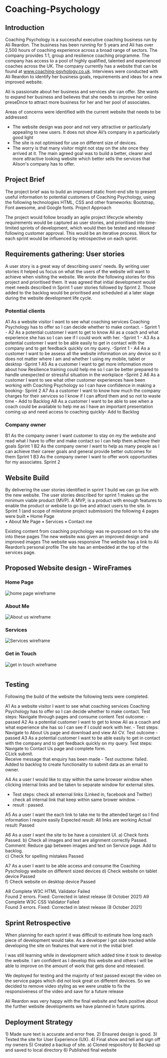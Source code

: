 <h1>Coaching-Psychology</h1>

<h2>Introduction</h2>

Coaching Psychology is a successful executive coaching business run by Ali Reardon.  The business has been running for 5 years and Ali has over 2,500 hours of coaching experience across a broad range of sectors.   The company provides 1:1, group and resilience coaching programme. The company has access to a pool of highly qualified, talented and experienced coaches across the UK.  The company currently has a website that can be found at www.coaching-psyhology.co.uk. 
Interviews were conducted with Ali Reardon to identify her business goals, requirements and ideas for a new improved website. 

Ali is passionate about her business and services she can offer.   She wants to expand her business and believes that she needs to improve her online preseDnce to attract more business for her and her pool of associates.

Areas of concerns were identified with the current website that needs to be addressed:
-	The website design was poor and not very attractive or particularly appealing to new users.  It does not show Ali’s company in a particularly good light
-	The site is not optimised for use on different size of devices.
-	The worry is that many visitor might not stay on the site once they arrived at it.
The main agreed goal was to build a better, clearer and more attractive looking website which better sells the services that Alison's company has to offer.

<h2>Project Brief</h2>

The project brief was to build an improved static front-end site to present useful information to potential customers of Coaching Psychology, using the following technologies HTML, CSS and other frameworks: Bootstrap, Font awesome, and Google fonts.
Project Approach

The project would follow broadly an agile project lifecycle whereby requirements would be captured as user stories, and prioritised into time-limited sprints of development, which would then be tested and released following customer approval.  This would be an iterative process.   Work for each sprint would be influenced by retrospective on each sprint.

<h2>Requirements gathering: User stories</h2>

A user story is a great way of describing users’ needs.  By writing user stories it helped us focus on what the users of the website will want to achieve when visiting the website.   We wrote the following stories for this project and prioritised them.  It was agreed that initial development would meet needs described in Sprint 1 user stories followed by Sprint 2.  Those added to the backlog would be prioritised and scheduled at a later stage during the website development life cycle.

<h3>Potential clients</h3>

A1	As a website visitor I want to see what coaching services Coaching Psychology has to offer so I can decide whether to make contact. - Sprint 1 - 
A2	As a potential customer I want to get to know Ali as a coach and what experience she has so I can see if I could work with her. -Sprint 1 -
A3	As a potential customer I want to be able easily to get in contact with the company and to get feedback quickly on my query. -Sprint 1 - 
A4	As a customer I want to be assess all the website information on any device so it does not matter where I am and whether I using my mobile, tablet or desktop -Sprint 1
A5	As a customer I want to get more information more about how Resilience training could help me so I can be better prepared to handle unexpected or stressful situation in the workplace -Sprint 2
A6	As a customer I want to see what other customer experiences have been working with Coaching Psychology so I can have confidence in making a booking- Sprint 2
A7	As a customer I want to know how much the company charges for their services so I know if I can afford them and so not to waste time - Add to Backlog
A8	As a customer I want to be able to see when a coach could be available to help me as I have an important presentation coming up and need access to coaching quickly- Add to Backlog

<h3>Company owner</h3>

B1	As the company owner I want customer to stay on my the website and read what I have to offer and make contact so I can help them achieve their goals	Sprint 1
B2	As the company owner I want to help as many people as I can achieve their career goals and general provide better outcomes for them	Sprint 1
B3	As the company owner I want to offer work opportunities for my associates.	Sprint 2

<h2>Website Build</h2>

By delivering the user stories identified in sprint 1 build we can go live with the new website.  The user stories described for sprint 1 makes up the minimum viable product (MVP).  A MVP, is a product with enough features to enable the product or website to go live and attract users to the site.
In Sprint 1 (and scope of milestone project submission) the following 4 pages were built
•	Home Page     
•	About Me Page
•	Services 
•	Contact me

Existing content from coaching psychology was re-purposed on to the site into these pages
The new website was given an improved design and improved images
The website was responsive 
The website has a link to Ali Reardon’s personal profile
The site has an embedded at the top of the services page.

<h2>Proposed Website design - WireFrames</h2>

<h3>Home Page </H3>

<div class>
            <img src="images/Homewireframe.png" class="img-fluid" alt="home page wireframe" class="img-rounded" alt="home page wireframe">
</div>

<h3>About Me </H3>

<div class>
            <img src="images/Aboutuswireframe.png" class="img-fluid" alt="About us wireframe" class="img-rounded" alt="home page wireframe">
</div>

<h3>Services </H3>

<div class>
            <img src="images/Serviceswireframe.png" class="img-fluid" alt="Services wireframe" class="img-rounded" alt="home page wireframe">
</div>

<h3>Get in Touch </H3>

<div class>
            <img src="images/Getintouchwireframe.png" class="img-fluid" alt="get in touch wireframe" class="img-rounded" alt="home page wireframe">
</div>


<img></img>

<h2>Testing</h2>
Following the build of the website the following tests were completed.

A1	As a website visitor I want to see what coaching services Coaching Psychology has to offer so I can decide whether to make contact. 
Test steps: Navigate through pages and consume content
Test outcome: - passed
A2	As a potential customer I want to get to know Ali as a coach and what experience she has so I can see if I could work with her. -
Test steps:  Navigate to About Us page and download and view Ali CV.
Test outcome -passed
A3	As a potential customer I want to be able easily to get in contact with the company and to get feedback quickly on my query. 
Test steps:  Navigate to Contact Us page and complete form.   
CLick submit.  
Receive message that enquiry has been made - 
Test ouctome:  failed.  Added to backlog to create functionality to submit data as an email to owner.

A4	As a user I would like to stay within the same browser window when clicking internal links and be taken to separate window for external sites.  
- Test steps:  check all external links (Linked in, facebook and Twitter)
check all internal link that keep within same brower window.  - 
- result :  passed.  

A5  As a user I want the each link to take me to the attended target so I find information I require easily 
Expected result:  All links are working
Actual result:	Passed	<br>


A6  As a user I want the site to be have a consistent UI. 
    a)	Check fonts	Passed.	
    b)	Check all images and text are alignment correctly	Passed.  Comment: Reduce gap between images and text on Service page. Add to backlog.<br>
    c)	Check for spelling mistakes	Passed	<br>
    
A7  As a user I want to be able access and consume the Coaching Pyschology website on different sized devices
    d) Check website on tablet device	Passed	<br>
    f) Check website on desktop device	Passed	<br>

A8	Complete W3C HTML Validator Failed	<br>  Found 2 errors.  Fixed: Corrected in latest release (8 October 2021)
A9	Complete W3C CSS Validator	Failed	<br>  Found 3 errors.  Fixed: Corrected in latest release (8 October 2021)



<h2>Sprint Retrospective</h2>

When planning for each sprint it was difficult to estimate how long each piece of development would take.
As a developer I got side tracked while developing the site on features that were not in the initial brief.  

I was still learning while in development which added time it took to develop the website.  I am confident as I develop this website and others I will be able to improve on the amount of work that gets done and released.

We deployed for testing and the majority of test passed except the video on the service pages which did not look great on different devices.   So we decided to remove video styling as we were unable to fix the responsiveness of the video and save for a future release

Ali Reardon was very happy with the final website and feels positive about the further website developments we have planned in future sprints.

<h2>Deployment Strategy </h2>
1) Made sure text is accurate and error free.
2) Ensured  design is good.
3) Tested the site for User Experience (UX).
4) Final show and tell and sign off my owners
5) Created a backup of site. 
    a) Cloned respository
    b) Backed up and saved to local directory
6) Published final website
